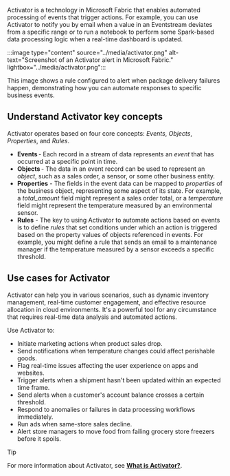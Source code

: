 Activator is a technology in Microsoft Fabric that enables automated processing of events that trigger actions. For example, you can use Activator to notify you by email when a value in an Eventstream deviates from a specific range or to run a notebook to perform some Spark-based data processing logic when a real-time dashboard is updated.

:::image type="content" source="../media/activator.png" alt-text="Screenshot of an Activator alert in Microsoft Fabric." lightbox="../media/activator.png":::

This image shows a rule configured to alert when package delivery failures happen, demonstrating how you can automate responses to specific business events.

## Understand Activator key concepts

Activator operates based on four core concepts: *Events*, *Objects*, *Properties*, and *Rules*.

- **Events** - Each record in a stream of data represents an *event* that has occurred at a specific point in time.
- **Objects** - The data in an event record can be used to represent an *object*, such as a sales order, a sensor, or some other business entity.
- **Properties** - The fields in the event data can be mapped to *properties* of the business object, representing some aspect of its state. For example, a *total_amount* field might represent a sales order total, or a *temperature* field might represent the temperature measured by an environmental sensor.
- **Rules** - The key to using Activator to automate actions based on events is to define *rules* that set conditions under which an action is triggered based on the property values of objects referenced in events. For example, you might define a rule that sends an email to a maintenance manager if the temperature measured by a sensor exceeds a specific threshold.

## Use cases for Activator

Activator can help you in various scenarios, such as dynamic inventory management, real-time customer engagement, and effective resource allocation in cloud environments. It's a powerful tool for any circumstance that requires real-time data analysis and automated actions.

Use Activator to:

- Initiate marketing actions when product sales drop.
- Send notifications when temperature changes could affect perishable goods.
- Flag real-time issues affecting the user experience on apps and websites.
- Trigger alerts when a shipment hasn't been updated within an expected time frame.
- Send alerts when a customer's account balance crosses a certain threshold.
- Respond to anomalies or failures in data processing workflows immediately.
- Run ads when same-store sales decline.
- Alert store managers to move food from failing grocery store freezers before it spoils.

> [!TIP]
> For more information about Activator, see **[What is Activator?](/fabric/real-time-intelligence/data-activator/activator-introduction)**.
